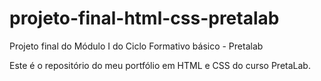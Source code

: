 # projeto-final-html-css-pretalab
Projeto final do Módulo I do Ciclo Formativo básico - Pretalab

Este é o repositório do meu portfólio em HTML e CSS do curso PretaLab.
